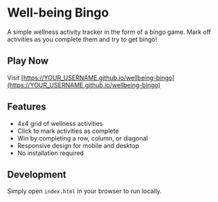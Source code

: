 # Well-being Bingo

A simple wellness activity tracker in the form of a bingo game. Mark off activities as you complete them and try to get bingo!

## Play Now

Visit [https://YOUR_USERNAME.github.io/wellbeing-bingo](https://YOUR_USERNAME.github.io/wellbeing-bingo)

## Features

- 4x4 grid of wellness activities
- Click to mark activities as complete
- Win by completing a row, column, or diagonal
- Responsive design for mobile and desktop
- No installation required

## Development

Simply open `index.html` in your browser to run locally.